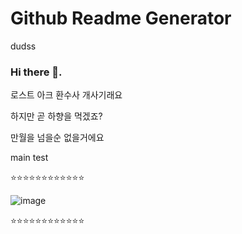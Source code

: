 # Github Readme Generator
dudss
### Hi there 👋.
로스트 아크 환수사 개사기래요

하지만 곧 하향을 먹겠죠?

만월을 넘을순 없을거에요

main test

⭐⭐⭐⭐⭐⭐⭐⭐⭐⭐⭐⭐

![image](https://github.com/user-attachments/assets/8ab4e1ca-9267-4bb2-8e8c-c2a80d35f883)


⭐⭐⭐⭐⭐⭐⭐⭐⭐⭐⭐⭐
